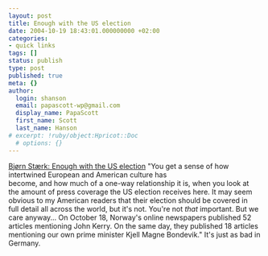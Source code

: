 ```yaml
---
layout: post
title: Enough with the US election
date: 2004-10-19 18:43:01.000000000 +02:00
categories:
- quick links
tags: []
status: publish
type: post
published: true
meta: {}
author:
  login: shanson
  email: papascott-wp@gmail.com
  display_name: PapaScott
  first_name: Scott
  last_name: Hanson
# excerpt: !ruby/object:Hpricot::Doc
  # options: {}
---
```

<p><a title="Bjørn Stærk blog - Enough with the US election" href="http://blog.bearstrong.net/001470.html">Bjørn Stærk: Enough with the US election</a> "You get a sense of how intertwined European and American culture has<br />
become, and how much of a one-way relationship it is, when you look at<br />
the amount of press coverage the US election receives here. It may seem<br />
obvious to my American readers that their election should be covered in<br />
full detail all across the world, but it's not. You're not <i>that</i> important.  But we care anyway... On October 18, Norway's online newspapers published 52 articles mentioning John Kerry. On the same day, they published 18 articles mentioning our own prime minister Kjell Magne Bondevik." It's just as bad in Germany.</p>
